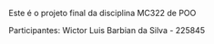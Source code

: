 Este é o projeto final da disciplina MC322 de POO

Participantes:
Wictor Luis Barbian da Silva - 225845
